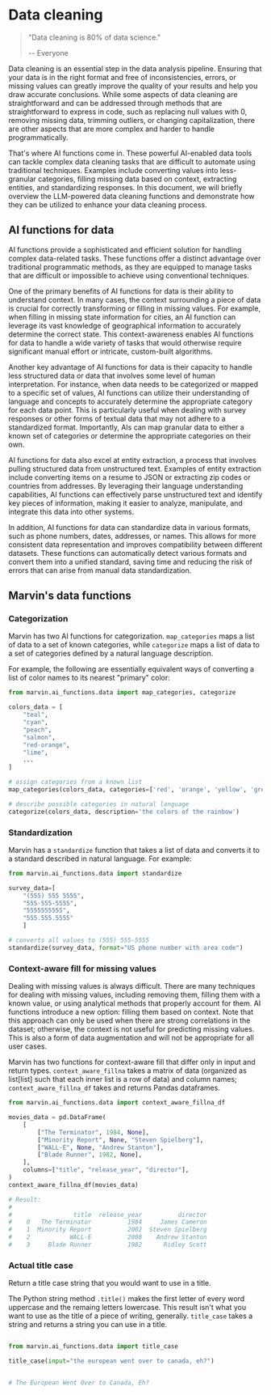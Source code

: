 # Data cleaning

> "Data cleaning is 80% of data science."
>
> -- Everyone

Data cleaning is an essential step in the data analysis pipeline. Ensuring that your data is in the right format and free of inconsistencies, errors, or missing values can greatly improve the quality of your results and help you draw accurate conclusions. While some aspects of data cleaning are straightforward and can be addressed through methods that are straightforward to express in code, such as replacing null values with 0, removing missing data, trimming outliers, or changing capitalization, there are other aspects that are more complex and harder to handle programmatically.

That's where AI functions come in. These powerful AI-enabled data tools can tackle complex data cleaning tasks that are difficult to automate using traditional techniques. Examples include converting values into less-granular categories, filling missing data based on context, extracting entities, and standardizing responses. In this document, we will briefly overview the LLM-powered data cleaning functions and demonstrate how they can be utilized to enhance your data cleaning process.

## AI functions for data

AI functions provide a sophisticated and efficient solution for handling complex data-related tasks. These functions offer a distinct advantage over traditional programmatic methods, as they are equipped to manage tasks that are difficult or impossible to achieve using conventional techniques.

One of the primary benefits of AI functions for data is their ability to understand context. In many cases, the context surrounding a piece of data is crucial for correctly transforming or filling in missing values. For example, when filling in missing state information for cities, an AI function can leverage its vast knowledge of geographical information to accurately determine the correct state. This context-awareness enables AI functions for data to handle a wide variety of tasks that would otherwise require significant manual effort or intricate, custom-built algorithms.

Another key advantage of AI functions for data is their capacity to handle less structured data or data that involves some level of human interpretation. For instance, when data needs to be categorized or mapped to a specific set of values, AI functions can utilize their understanding of language and concepts to accurately determine the appropriate category for each data point. This is particularly useful when dealing with survey responses or other forms of textual data that may not adhere to a standardized format. Importantly, AIs can map granular data to either a known set of categories or determine the appropriate categories on their own. 

AI functions for data also excel at entity extraction, a process that involves pulling structured data from unstructured text. Examples of entity extraction include converting items on a resume to JSON or extracting zip codes or countries from addresses. By leveraging their language understanding capabilities, AI functions can effectively parse unstructured text and identify key pieces of information, making it easier to analyze, manipulate, and integrate this data into other systems.

In addition, AI functions for data can standardize data in various formats, such as phone numbers, dates, addresses, or names. This allows for more consistent data representation and improves compatibility between different datasets. These functions can automatically detect various formats and convert them into a unified standard, saving time and reducing the risk of errors that can arise from manual data standardization.

## Marvin's data functions

### Categorization

Marvin has two AI functions for categorization. `map_categories` maps a list of data to a set of known categories, while `categorize` maps a list of data to a set of categories defined by a natural language description.

For example, the following are essentially equivalent ways of converting a list of color names to its nearest "primary" color:

```python
from marvin.ai_functions.data import map_categories, categorize

colors_data = [
    "teal", 
    "cyan",
    "peach",
    "salmon",
    "red-orange",
    "lime",
    ...
]

# assign categories from a known list
map_categories(colors_data, categories=['red', 'orange', 'yellow', 'green', 'blue', 'indigo', 'violet'])

# describe possible categories in natural language
categorize(colors_data, description='the colors of the rainbow')
```

### Standardization

Marvin has a `standardize` function that takes a list of data and converts it to a standard described in natural language. For example:

```python
from marvin.ai_functions.data import standardize

survey_data=[
    "(555) 555 5555", 
    "555-555-5555", 
    "5555555555", 
    "555.555.5555"
    ]

# converts all values to (555) 555-5555
standardize(survey_data, format="US phone number with area code")
```

### Context-aware fill for missing values

Dealing with missing values is always difficult. There are many techniques for dealing with missing values, including removing them, filling them with a known value, or using analytical methods that properly account for them. AI functions introduce a new option: filling them based on context. Note that this approach can only be used when there are strong correlations in the dataset; otherwise, the context is not useful for predicting missing values. This is also a form of data augmentation and will not be appropriate for all user cases.

Marvin has two functions for context-aware fill that differ only in input and return types. `context_aware_fillna` takes a matrix of data (organized as list[list] such that each inner list is a row of data) and column names; `context_aware_fillna_df` takes and returns Pandas dataframes.

```python
from marvin.ai_functions.data import context_aware_fillna_df

movies_data = pd.DataFrame(
    [
        ["The Terminator", 1984, None],
        ["Minority Report", None, "Steven Spielberg"],
        ["WALL-E", None, "Andrew Stanton"],
        ["Blade Runner", 1982, None],
    ],
    columns=["title", "release_year", "director"],
)
context_aware_fillna_df(movies_data)

# Result:
#
#                 title  release_year          director
#    0   The Terminator          1984     James Cameron
#    1  Minority Report          2002  Steven Spielberg
#    2           WALL-E          2008    Andrew Stanton
#    3     Blade Runner          1982      Ridley Scott
```

### Actual title case

Return a title case string that you would want to use in a title.

The Python string method `.title()` makes the first letter of every word uppercase and the remaing letters lowercase. This result isn't what you want to use as the title of a piece of writing, generally. `title_case` takes a string and returns a string you can use in a title.

```python

from marvin.ai_functions.data import title_case

title_case(input="the european went over to canada, eh?")


# The European Went Over to Canada, Eh?
```

